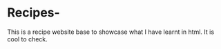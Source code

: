 # Recipes-
This is a recipe website base to showcase what I have learnt in html. It is cool to check.

